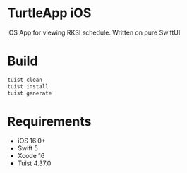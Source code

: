# TurtleApp iOS
iOS App for viewing RKSI schedule. Written on pure SwiftUI

# Build
```sh
tuist clean
tuist install
tuist generate
```

# Requirements
- iOS 16.0+
- Swift 5
- Xcode 16
- Tuist 4.37.0
